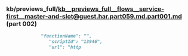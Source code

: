 ### kb/previews_full/kb__previews_full__flows__service-first__master-and-slot@guest.har.part059.md.part001.md (part 002)

```md
             "functionName": "",
                "scriptId": "13946",
                "url": "http
```

```
